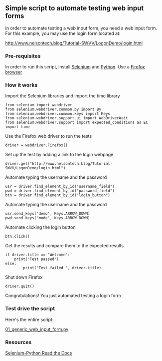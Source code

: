 ## Simple script to automate testing web input forms

In order to automate testing a web input form, you need a web input form.  For this example, you may use the login form located at:

http://www.nelsontech.blog/Tutorial-SWVV/LogonDemo/login.html

### Pre-requisites

In order to run this script, install [Selenium](https://selenium-python.readthedocs.io/installation.html) and [Python](https://www.python.org/downloads/).  Use a [Firefox browser](https://www.mozilla.org/en-US/firefox/)

### How it works

Import the Selenium libraries and import the time library 

```
from selenium import webdriver
from selenium.webdriver.common.by import By
from selenium.webdriver.common.keys import Keys
from selenium.webdriver.support.ui import WebDriverWait
from selenium.webdriver.support import expected_conditions as EC
import time
```
Use the Firefox web driver to run the tests
```
driver = webdriver.Firefox()
```
Set up the test by adding a link to the login webpage
```
driver.get("http://www.nelsontech.blog/Tutorial-SWVV/LogonDemo/login.html")
```
Automate typing the username and the password
```
usr = driver.find_element_by_id("username_field")
pwd = driver.find_element_by_id("password_field")
btn = driver.find_element_by_id("login_button")
```
Automate typing the username and the password
```
usr.send_keys('demo', Keys.ARROW_DOWN)
pwd.send_keys('mode', Keys.ARROW_DOWN)
```
Automate clicking the login button
```
btn.click()
```
Get the results and compare them to the expected results
```
if driver.title == "Welcome":
	print("Test passed")
else:
        print("Test failed ", driver.title)
```
Shut down Firefox
```
driver.quit()
```
Congratulations!  You just automated testing a login form

### Test drive the script

Here's the entire script:

[01_generic_web_input_form.py](code/01_generic_web_input_form.py)

### Resources

[Selenium-Python Read the Docs](https://selenium-python.readthedocs.io/navigating.html)

